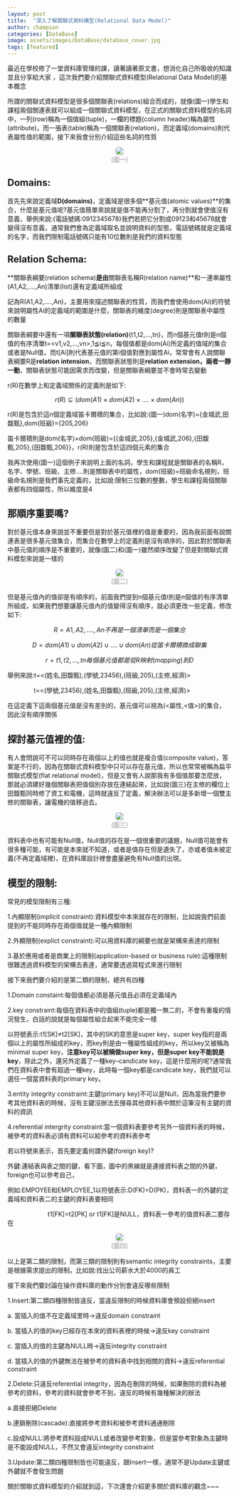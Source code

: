 ```yaml
---
layout: post
title:  "深入了解關聯式資料模型(Relational Data Model)"
author: champion
categories: [DataBase]
image: assets/images/DataBase/database_cover.jpg
tags: [featured]
---
```


最近在學校修了一堂資料庫管理的課，讀著讀著原文書，想消化自己所吸收的知識並且分享給大家 ，這次我們要介紹關聯式資料模型(Relational Data Model)的基本概念

所謂的關聯式資料模型是很多個關聯表(relations)組合而成的，就像(圖一)學生和課程兩個關連表就可以組成一個關聯式資料模型，在正式的關聯式資料模型的名詞中，一列(row)稱為一個值組(tuple)，一欄的標題(column header)稱為屬性(attribute)，而一張表(table)稱為一個關聯表(relation)，而定義域(domains)則代表屬性值的範圍，接下來我會分別介紹這些名詞的性質

<center>
    <img style="border-radius: 0.3125em;
    box-shadow: 0 2px 4px 0 rgba(34,36,38,.12),0 2px 10px 0 rgba(34,36,38,.08);" 
    src="../assets/images/DataBase/picture1.png">
    <br>
    <div style="color:orange; border-bottom: 0px solid #d9d9d9;
    display: inline-block;
    color: #999;
    padding: 1px;">(圖一)</div>
</center>

## Domains:

首先先來說定義域**D(domains)**，定義域是很多個**基元值(atomic values)**的集合，什麼是基元值呢?基元值簡單來說就是值不能再分割了，再分割就會使值沒有意義，舉例來說:{電話號碼:0912345678}我們若把它分割成09123和45678就會變得沒有意義，通常我們會為定義域取名並說明資料的型態，電話號碼就是定義域的名字，而我們限制電話號碼只能有10位數則是我們的資料型態

## Relation Schema:

**關聯表綱要(relation schema)**是由**關聯表名稱R(relation name)**和一連串屬性(A1,A2,….,An)清單(list)還有定義域所組成

記為R(A1,A2,….,An)，主要用來描述關聯表的性質，而我們會使用dom(Ai)的符號來說明屬性Ai的定義域的範圍是什麼，關聯表的維度(degree)則是關聯表中屬性的數量

關聯表綱要中還有一項**關聯表狀態(relation)**\{t1,t2,…,tn\}，而n個基元值t則是n個值的有序清單t=<v1,v2,…,vn>,1≦i≦n，每個值都是dom(Ai)所定義的值域的集合或者是Null值，而t[Ai]則代表基元值的第i個值對應到屬性Ai，常常會有人說關聯表綱要R是**relation intension**，而關聯表狀態則是**relation extension，兩者一靜一動**，關聯表狀態可能因需求而改變，但是關聯表綱要並不會時常去變動

r(R)在數學上和定義域關係的定義則是如下:

$$r(R) \subseteq (dom(A1) \times dom(A2) \times …. \times dom(An))$$

r(R)是包含於這n個定義域笛卡爾積的集合，比如說:(圖一)dom(名字)=\{金城武,田馥甄\},dom(班級)=\{205,206\}

笛卡爾積則是dom(名字)×dom(班級)=\{\{金城武,205\},\{金城武,206\},\{田馥甄,205\},\{田馥甄,206\}\}，r(R)則是包含於這四個元素的集合

我再次使用(圖一)這個例子來說明上面的名詞，學生和課程就是關聯表的名稱R，名字、學號、班級、主修….則是關聯表中的屬性，dom(班級)=班級命名規則，班級命名規則是我們事先定義的，比如說:限制三位數的整數，學生和課程兩個關聯表都有四個屬性，所以維度是4

## 那順序重要嗎?

對於基元值本身來說並不重要但是對於基元值裡的值是重要的，因為我前面有說關連表是很多基元值集合，而集合在數學上的定義則是沒有順序的，因此對於關聯表中基元值的順序是不重要的，就像(圖二)和(圖一)雖然順序改變了但是對關聯式資料模型來說是一樣的

<center>
    <img style="border-radius: 0.3125em;
    box-shadow: 0 2px 4px 0 rgba(34,36,38,.12),0 2px 10px 0 rgba(34,36,38,.08);" 
    src="../assets/images/DataBase/picture2.png">
    <br>
    <div style="color:orange; border-bottom: 0px solid #d9d9d9;
    display: inline-block;
    color: #999;
    padding: 1px;">(圖二)</div>
</center>

但是基元值內的值卻是有順序的，前面我們提到n個基元值t則是n個值的有序清單所組成，如果我們想要讓基元值內的值變得沒有順序，就必須更改一些定義，修改如下:

$$R={A1,A2,….,An}不再是一個清單而是一個集合$$

$$D=dom(A1) \cup dom(A2) \cup…. \cup dom(An)從笛卡爾積換成聯集$$

$$r={t1,t2,…,tn}每個基元值都是從R映射(mapping)到D$$

舉例來說:t=<(姓名,田馥甄),(學號,23456),(班級,205),(主修,經濟)>

               t=<(學號,23456),(姓名,田馥甄),(班級,205),(主修,經濟)>

在這定義下這兩個基元值是沒有差別的，基元值可以視為(<屬性,<值>)的集合，因此沒有順序關係


## 探討基元值裡的值:

有人會問說可不可以同時存在兩個以上的值也就是複合值(composite value)，答案是不行的，因為在關聯式資料模型中只可以存在基元值，所以也常常被稱為扁平關聯式模型(flat relational model)，但是又會有人說那我有多個值那要怎麼放，那就必須建好幾個關聯表把值個別存放在連結起來，比如說(圖三)在主修的欄位上田馥甄同時修了資工和電機，這時就違反了定義，解決辦法可以是多新增一個雙主修的關聯表，讓電機的值移過去。

<center>
    <img style="border-radius: 0.3125em;
    box-shadow: 0 2px 4px 0 rgba(34,36,38,.12),0 2px 10px 0 rgba(34,36,38,.08);" 
    src="../assets/images/DataBase/picture3.png">
    <br>
    <div style="color:orange; border-bottom: 0px solid #d9d9d9;
    display: inline-block;
    color: #999;
    padding: 1px;">(圖三)</div>
</center>

資料表中也有可能有Null值，Null值的存在是一個很重要的議題，Null值可能會有很多種可能，有可能是本來就不知道，或者是值存在但是遺失了，亦或者值未被定義(不再定義域裡)，在資料庫設計裡會盡量避免有Null值的出現。

## 模型的限制:

常見的模型限制有三種:

1.內顯限制(implicit constraint):資料模型中本來就存在的限制，比如說我們前面提到的不能同時存在兩個值就是一種內顯限制

2.外顯限制(explict constraint):可以用資料庫的綱要也就是架構來表達的限制

3.基於應用或者是商業上的限制(application-based or business rule):這種限制很難透過資料模型的架構去表達，通常要透過寫程式來進行限制


接下來我們要介紹的是第二類的限制，總共有四種

1.Domain constaint:每個值都必須是基元值且必須在定義域內

2.key constraint:每個在資料表中的值組(tuple)都是獨一無二的，不會有重複的情況發生，白話的說就是每個屬性組合起來不能完全一樣

以符號表示:t1[SK]≠t2[SK]，其中的SK的意思是super key，super key指的是兩個以上的屬性所組成的key，而key則是由一種屬性組成的key，所以key又被稱為minimal super key，**注意key可以被稱做super key，但是super key不能說是key**，除此之外，還另外定義了一種key–candicate key，這是什麼用的呢?通常我們在資料表中會有超過一種key，此時每一個key都是candicate key，我們就可以選任一個當資料表的primary key。

3.entity integrity constraint:主鍵(primary key)不可以是Null，因為當我們要參考其他資料表的時候，沒有主鍵沒辦法去搜尋其他資料表中關於這筆沒有主鍵的資料的資訊

4.referential intergrity constraint:當一個資料表要參考另外一個資料表的時候，被參考的資料表必須有資料可以給參考的資料表參考

若以符號來表示，首先要定義何謂外鍵(foreign key)?

外鍵:連結表與表之間的鍵，看下圖，圖中的黑線就是連接資料表之間的外鍵，foreign也可以參考自己，

例如:EMPOYEE和EMPLOYEE_1以符號表示:D(FK)=D(PK)，資料表一的外鍵的定義域和資料表二的主鍵的資料表要相同

                       t1[FK]=t2[PK] or t1[FK]是NULL，資料表一參考的值資料表二要存在

<center>
    <img style="border-radius: 0.3125em;
    box-shadow: 0 2px 4px 0 rgba(34,36,38,.12),0 2px 10px 0 rgba(34,36,38,.08);" 
    src="../assets/images/DataBase/picture4.jpg">
    <br>
    <div style="color:orange; border-bottom: 0px solid #d9d9d9;
    display: inline-block;
    color: #999;
    padding: 1px;">(圖四)</div>
</center>

以上是第二類的限制，而第三類的限制則有semantic integrity constraints，主要是根據需求提出的限制，比如說:找出公司薪水大於4000的員工

接下來我們要討論在操作資料庫的動作分別會違反哪些限制

1.Insert:第二類四種限制皆違反，當違反限制的時候資料庫會預設拒絕insert

a. 當插入的值不在定義域里時→違反domain constraint

b. 當插入的值的key已經存在本來的資料表裡的時候→違反key constraint

c. 當插入的值的主鍵為NULL時→違反integrity constraint

d. 當插入的值的外鍵無法在被參考的資料表中找到相關的資料→違反referential constraint

2.Delete:只違反referential integrity，因為在刪除的時候，如果刪除的資料為被參考的資料，參考的資料就會參考不到，違反的時候有幾種解決的辦法

a.直接拒絕Delete

b.連鎖刪除(cascade):直接將參考資料和被參考資料通通刪除

c.設成NULL:將參考資料設成NULL或者改變參考對象，但是當參考對象為主鍵時是不能設成NULL，不然又會違反integrity constraint

3.Update:第二類四種限制皆也可能違反，跟Insert一樣，通常不是Update主鍵或外鍵就不會發生問題

關於關聯式資料模型的介紹就到這，下次還會介紹更多關於資料庫的觀念~~~